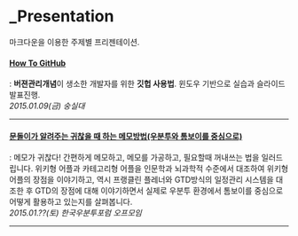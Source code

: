 _Presentation
=============
마크다운을 이용한 주제별 프리젠테이션.

#### [How To GitHub](./HowToGitHub/README.md)  
: **버젼관리개념**이 생소한 개발자를 위한 **깃헙 사용법**. 윈도우 기반으로 실습과 슬라이드 발표진행.  
_2015.01.09(금) 숭실대_

---   

#### [문돌이가 알려주는 귀찮을 때 하는 메모방법(우분투와 톰보이를 중심으로)](./WritingForLazyBoyWithTomBoy/README.md)   
: 메모가 귀찮다! 간편하게 메모하고, 메모를 가공하고, 필요할때 꺼내쓰는 법을 일러드립니다. 위키형 어플과 카테고리형 어플을 인문학과 뇌과학적 수준에서 대조하여 위키형 어플의 장점을 이야기하고, 역시 프랭클린 플레너와 GTD방식의 일정관리 시스템을 대조한 후 GTD의 장점에 대해 이야기하면서 실제로 우분투 환경에서 톰보이를 중심으로 어떻게 활용하고 있는지를 살펴봅니다.  
_2015.01.??(토) 한국우분투포럼 오프모임_  

---
